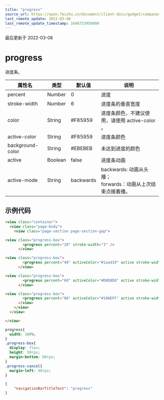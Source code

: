 ```yaml
---
title: "progress"
source_url: https://open.feishu.cn/document/client-docs/gadget/component-component/basic-component/basic-content/progress
last_remote_update: 2022-03-08
last_remote_update_timestamp: 1646733959000
---
```

最后更新于 2022-03-08

# progress

进度条。

|属性名|类型|默认值|说明|
|-----|---|-----|---|
|percent|Number|0|进度|
|stroke-width|Number|6|进度条的垂直宽度|
|color|String|#F85959|进度条颜色，不建议使用，请使用 active-color 。|
|active-color|String|#F85959|进度条颜色|
|background-color|String|#EBEBEB|未达到进度的颜色|
|active|Boolean|false|进度条动画|
|active-mode|String|backwards|backwards: 动画从头播；<br>forwards：动画从上次结束点接着播。|

## 示例代码

```html
<view class="container">
  <view class="page-body">
    <view class="page-section page-section-gap">

<view class="progress-box">
        <progress percent="20" stroke-width="3" />
      </view>

<view class="progress-box">
        <progress percent="40" activeColor="#1aad19" active stroke-width="4" />
      </view>

<view class="progress-box">
        <progress percent="60" activeColor="#D8D8D8" active stroke-width="5" />
      </view>

<view class="progress-box">
        <progress percent="80" activeColor="#10AEFF" active stroke-width="6" />
      </view>
    </view>
  </view>

</view>

```

```css
progress{
  width: 100%;
}
.progress-box{
  display: flex;
  height: 50rpx;
  margin-bottom: 60rpx;
}
.progress-cancel{
  margin-left: 40rpx;
}
```

```json
{
    "navigationBarTitleText": "progress"
}
```
